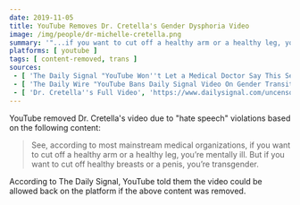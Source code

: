 ```yaml
---
date: 2019-11-05
title: YouTube Removes Dr. Cretella's Gender Dysphoria Video
image: /img/people/dr-michelle-cretella.png
summary: '"...if you want to cut off a healthy arm or a healthy leg, you''re mentally ill. But..."'
platforms: [ youtube ]
tags: [ content-removed, trans ]
sources:
 - [ 'The Daily Signal "YouTube Won''t Let a Medical Doctor Say This Sentence" by Katrina Trinko', 'https://www.dailysignal.com/2019/11/05/youtube-wont-let-a-medical-doctor-say-this-sentence/' ]
 - [ 'The Daily Wire "YouTube Bans Daily Signal Video On Gender Transitions Over ''Hate Speech''" by Emily Zanotti', 'https://www.dailywire.com/news/youtube-bans-daily-signal-video-on-gender-transitions-over-hate-speech' ]
 - [ 'Dr. Cretella''s Full Video', 'https://www.dailysignal.com/uncensoreddoctorvideo' ]
---
```


YouTube removed Dr. Cretella's video due to "hate speech" violations based on the following content:

> See, according to most mainstream medical organizations, if you want to cut off a healthy arm or a healthy leg, you’re mentally ill. But if you want to cut off healthy breasts or a penis, you’re transgender.

According to The Daily Signal, YouTube told them the video could be allowed back on the platform if the above content was removed.
